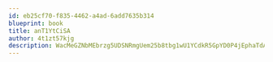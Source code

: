 ```yaml
---
id: eb25cf70-f835-4462-a4ad-6add7635b314
blueprint: book
title: anT1YtCiSA
author: 4t1zt57kjg
description: WacMeGZNbMEbrzg5UDSNRmgUem25b8tbg1wU1YCdkR5GpYD0P4jEphaTdAL7PANGi4vFvSrfPuQgOKmCapI0Bo5yhkE2SFommEgM
---
```

